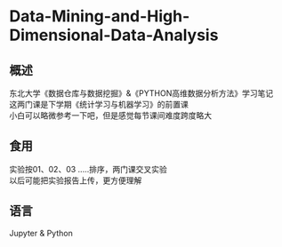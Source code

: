 # Data-Mining-and-High-Dimensional-Data-Analysis

## 概述
东北大学《数据仓库与数据挖掘》&《PYTHON高维数据分析方法》学习笔记  
这两门课是下学期《统计学习与机器学习》的前置课  
小白可以略微参考一下吧，但是感觉每节课间难度跨度略大  

## 食用
实验按01、02、03 .....排序，两门课交叉实验  
以后可能把实验报告上传，更方便理解

## 语言
Jupyter & Python
